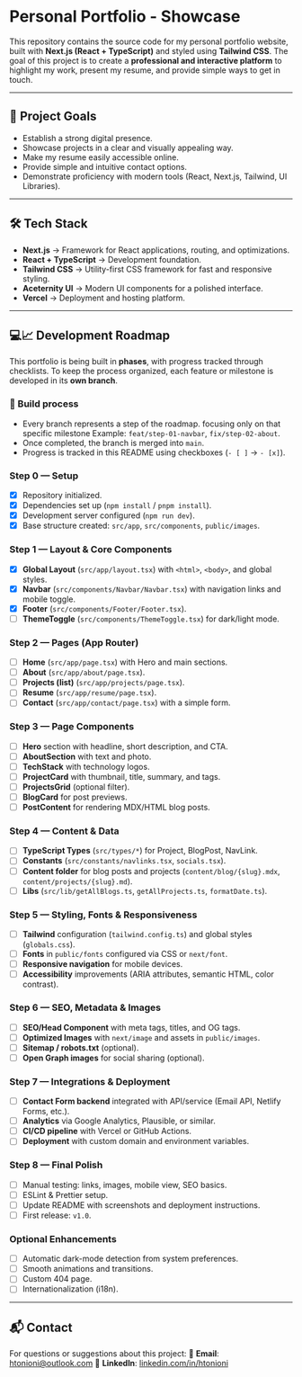 # Personal Portfolio - Showcase

This repository contains the source code for my personal portfolio website, built with **Next.js (React + TypeScript)** and styled using **Tailwind CSS**.
The goal of this project is to create a **professional and interactive platform** to highlight my work, present my resume, and provide simple ways to get in touch.

---

## 🎯 Project Goals

- Establish a strong digital presence.
- Showcase projects in a clear and visually appealing way.
- Make my resume easily accessible online.
- Provide simple and intuitive contact options.
- Demonstrate proficiency with modern tools (React, Next.js, Tailwind, UI Libraries).

---

## 🛠️ Tech Stack

- **Next.js** → Framework for React applications, routing, and optimizations.
- **React + TypeScript** → Development foundation.
- **Tailwind CSS** → Utility-first CSS framework for fast and responsive styling.
- **Aceternity UI** → Modern UI components for a polished interface.
- **Vercel** → Deployment and hosting platform.

---

## 💻📈 Development Roadmap

This portfolio is being built in **phases**, with progress tracked through checklists.
To keep the process organized, each feature or milestone is developed in its **own branch**.

### 🔀 Build process

- Every branch represents a step of the roadmap. focusing only on that specific milestone
  Example: `feat/step-01-navbar`, `fix/step-02-about`.
- Once completed, the branch is merged into `main`.
- Progress is tracked in this README using checkboxes (`- [ ]` → `- [x]`).

### Step 0 — Setup

- [X] Repository initialized.
- [X] Dependencies set up (`npm install` / `pnpm install`).
- [X] Development server configured (`npm run dev`).
- [X] Base structure created: `src/app`, `src/components`, `public/images`.

### Step 1 — Layout & Core Components

- [X] **Global Layout** (`src/app/layout.tsx`) with `<html>`, `<body>`, and global styles.
- [X] **Navbar** (`src/components/Navbar/Navbar.tsx`) with navigation links and mobile toggle.
- [X] **Footer** (`src/components/Footer/Footer.tsx`).
- [ ] **ThemeToggle** (`src/components/ThemeToggle.tsx`) for dark/light mode.

### Step 2 — Pages (App Router)

- [ ] **Home** (`src/app/page.tsx`) with Hero and main sections.
- [ ] **About** (`src/app/about/page.tsx`).
- [ ] **Projects (list)** (`src/app/projects/page.tsx`).
- [ ] **Resume** (`src/app/resume/page.tsx`).
- [ ] **Contact** (`src/app/contact/page.tsx`) with a simple form.

### Step 3 — Page Components

- [ ] **Hero** section with headline, short description, and CTA.
- [ ] **AboutSection** with text and photo.
- [ ] **TechStack** with technology logos.
- [ ] **ProjectCard** with thumbnail, title, summary, and tags.
- [ ] **ProjectsGrid** (optional filter).
- [ ] **BlogCard** for post previews.
- [ ] **PostContent** for rendering MDX/HTML blog posts.

### Step 4 — Content & Data

- [ ] **TypeScript Types** (`src/types/*`) for Project, BlogPost, NavLink.
- [ ] **Constants** (`src/constants/navlinks.tsx`, `socials.tsx`).
- [ ] **Content folder** for blog posts and projects (`content/blog/{slug}.mdx`, `content/projects/{slug}.md`).
- [ ] **Libs** (`src/lib/getAllBlogs.ts`, `getAllProjects.ts`, `formatDate.ts`).

### Step 5 — Styling, Fonts & Responsiveness

- [ ] **Tailwind** configuration (`tailwind.config.ts`) and global styles (`globals.css`).
- [ ] **Fonts** in `public/fonts` configured via CSS or `next/font`.
- [ ] **Responsive navigation** for mobile devices.
- [ ] **Accessibility** improvements (ARIA attributes, semantic HTML, color contrast).

### Step 6 — SEO, Metadata & Images

- [ ] **SEO/Head Component** with meta tags, titles, and OG tags.
- [ ] **Optimized Images** with `next/image` and assets in `public/images`.
- [ ] **Sitemap / robots.txt** (optional).
- [ ] **Open Graph images** for social sharing (optional).

### Step 7 — Integrations & Deployment

- [ ] **Contact Form backend** integrated with API/service (Email API, Netlify Forms, etc.).
- [ ] **Analytics** via Google Analytics, Plausible, or similar.
- [ ] **CI/CD pipeline** with Vercel or GitHub Actions.
- [ ] **Deployment** with custom domain and environment variables.

### Step 8 — Final Polish

- [ ] Manual testing: links, images, mobile view, SEO basics.
- [ ] ESLint & Prettier setup.
- [ ] Update README with screenshots and deployment instructions.
- [ ] First release: `v1.0`.

### Optional Enhancements

- [ ] Automatic dark-mode detection from system preferences.
- [ ] Smooth animations and transitions.
- [ ] Custom 404 page.
- [ ] Internationalization (i18n).

---

## 📬 Contact

For questions or suggestions about this project:
📧 **Email**: htonioni@outlook.com
🔗 **LinkedIn**: [linkedin.com/in/htonioni](https://linkedin.com/in/htonioni)
